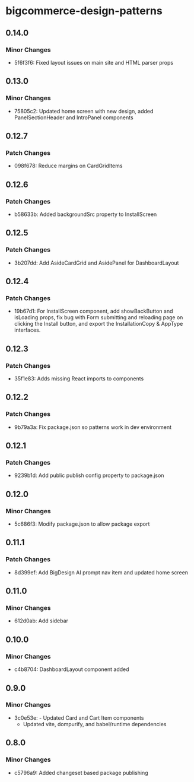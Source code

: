 # bigcommerce-design-patterns

## 0.14.0

### Minor Changes

- 5f6f3f6: Fixed layout issues on main site and HTML parser props

## 0.13.0

### Minor Changes

- 75805c2: Updated home screen with new design, added PanelSectionHeader and IntroPanel components

## 0.12.7

### Patch Changes

- 098f678: Reduce margins on CardGridItems

## 0.12.6

### Patch Changes

- b58633b: Added backgroundSrc property to InstallScreen

## 0.12.5

### Patch Changes

- 3b207dd: Add AsideCardGrid and AsidePanel for DashboardLayout

## 0.12.4

### Patch Changes

- 19b67d1: For InstallScreen component, add showBackButton and isLoading props, fix bug with Form submitting and reloading page on clicking the Install button, and export the InstallationCopy & AppType interfaces.

## 0.12.3

### Patch Changes

- 35f1e83: Adds missing React imports to components

## 0.12.2

### Patch Changes

- 9b79a3a: Fix package.json so patterns work in dev environment

## 0.12.1

### Patch Changes

- 9239b1d: Add public publish config property to package.json

## 0.12.0

### Minor Changes

- 5c686f3: Modify package.json to allow package export

## 0.11.1

### Patch Changes

- 8d399ef: Add BigDesign AI prompt nav item and updated home screen

## 0.11.0

### Minor Changes

- 612d0ab: Add sidebar

## 0.10.0

### Minor Changes

- c4b8704: DashboardLayout component added

## 0.9.0

### Minor Changes

- 3c0e53e: - Updated Card and Cart Item components
  - Updated vite, dompurify, and babel/runtime dependencies

## 0.8.0

### Minor Changes

- c5796a9: Added changeset based package publishing
